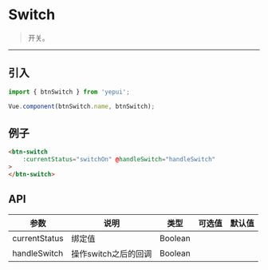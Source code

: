 # Switch

> 开关。

----------

## 引入

```javascript
import { btnSwitch } from 'yepui';

Vue.component(btnSwitch.name, btnSwitch);
```

## 例子

```html
<btn-switch 
    :currentStatus="switchOn" @handleSwitch="handleSwitch"
>
</btn-switch>

```


## API
| 参数 | 说明 | 类型 | 可选值 | 默认值 |
|------|-------|---------|-------|--------|
| currentStatus | 绑定值 | Boolean | | |
| handleSwitch | 操作switch之后的回调 | Boolean | | |



